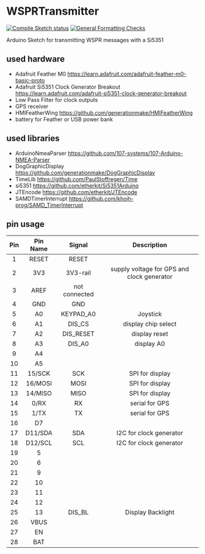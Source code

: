 # WSPRTransmitter
[![Compile Sketch status](https://github.com/generationmake/WSPRTransmitter/workflows/Compile%20Sketch/badge.svg)](https://github.com/generationmake/WSPRTransmitter/actions?workflow=Compile+Sketch)
[![General Formatting Checks](https://github.com/generationmake/WSPRTransmitter/workflows/General%20Formatting%20Checks/badge.svg)](https://github.com/generationmake/WSPRTransmitter/actions?workflow=General+Formatting+Checks)

Arduino Sketch for transmitting WSPR messages with a Si5351

## used hardware

  * Adafruit Feather M0 https://learn.adafruit.com/adafruit-feather-m0-basic-proto
  * Adafruit Si5351 Clock Generator Breakout https://learn.adafruit.com/adafruit-si5351-clock-generator-breakout
  * Low Pass Filter for clock outputs
  * GPS receiver
  * HMIFeatherWing https://github.com/generationmake/HMIFeatherWing
  * battery for Feather or USB power bank

## used libraries

  * ArduinoNmeaParser https://github.com/107-systems/107-Arduino-NMEA-Parser
  * DogGraphicDisplay https://github.com/generationmake/DogGraphicDisplay
  * TimeLib https://github.com/PaulStoffregen/Time
  * si5351 https://github.com/etherkit/Si5351Arduino
  * JTEncode https://github.com/etherkit/JTEncode
  * SAMDTimerInterrupt https://github.com/khoih-prog/SAMD_TimerInterrupt

## pin usage

| **Pin** | **Pin Name** | **Signal**    | **Description**                            |
|:-------:|:------------:|:-------------:|:------------------------------------------:|
| 1       | RESET        | RESET         |                                            |
| 2       | 3V3          | 3V3-rail      | supply voltage for GPS and clock generator |
| 3       | AREF         | not connected |                                            |
| 4       | GND          | GND           |                                            |
| 5       | A0           | KEYPAD_A0     | Joystick                                   |
| 6       | A1           | DIS_CS        | display chip select                        |
| 7       | A2           | DIS_RESET     | display reset                              |
| 8       | A3           | DIS_A0        | display A0                                 |
| 9       | A4           |               |                                            |
| 10      | A5           |               |                                            |
| 11      | 15/SCK       | SCK           | SPI for display                            |
| 12      | 16/MOSI      | MOSI          | SPI for display                            |
| 13      | 14/MISO      | MISO          | SPI for display                            |
| 14      | 0/RX         | RX            | serial for GPS                             |
| 15      | 1/TX         | TX            | serial for GPS                             |
| 16      | D7           |               |                                            |
| 17      | D11/SDA      | SDA           | I2C for clock generator                    |
| 18      | D12/SCL      | SCL           | I2C for clock generator                    |
| 19      | 5            |               |                                            |
| 20      | 6            |               |                                            |
| 21      | 9            |               |                                            |
| 22      | 10           |               |                                            |
| 23      | 11           |               |                                            |
| 24      | 12           |               |                                            |
| 25      | 13           | DIS_BL        | Display Backlight                          |
| 26      | VBUS         |               |                                            |
| 27      | EN           |               |                                            |
| 28      | BAT          |               |                                            |
